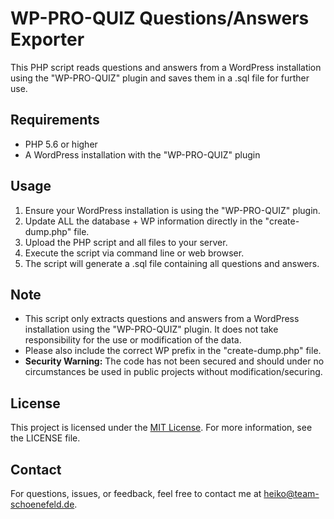 # WP-PRO-QUIZ Questions/Answers Exporter

This PHP script reads questions and answers from a WordPress installation using the "WP-PRO-QUIZ" plugin and saves them in a .sql file for further use.

## Requirements

- PHP 5.6 or higher
- A WordPress installation with the "WP-PRO-QUIZ" plugin

## Usage

1. Ensure your WordPress installation is using the "WP-PRO-QUIZ" plugin.
2. Update ALL the database + WP information directly in the "create-dump.php" file.
3. Upload the PHP script and all files to your server.
4. Execute the script via command line or web browser.
5. The script will generate a .sql file containing all questions and answers.

## Note

- This script only extracts questions and answers from a WordPress installation using the "WP-PRO-QUIZ" plugin. It does not take responsibility for the use or modification of the data.
- Please also include the correct WP prefix in the "create-dump.php" file.
- **Security Warning:** The code has not been secured and should under no circumstances be used in public projects without modification/securing.

## License

This project is licensed under the [MIT License](LICENSE). For more information, see the LICENSE file.

## Contact

For questions, issues, or feedback, feel free to contact me at heiko@team-schoenefeld.de.
